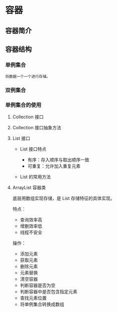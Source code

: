 # 容器

## 容器简介

## 容器结构

### 单例集合

    将数据一个一个进行存储。

### 双例集合

### 单例集合的使用

1. Collection 接口

2. Collection 接口抽象方法

3. List 接口

    - List 接口特点

        - 有序：存入顺序与取出顺序一致
        - 可重复：允许加入重复元素

    - List 的常用方法

4. ArrayList 容器类

    底层用数组实现存储，是 List 存储特征的具体实现。

    特点：

    - 查询效率高
    - 增删效率低
    - 线程不安全

    操作：

    - 添加元素
    - 获取元素
    - 删除元素
    - 元素替换
    - 清空容器
    - 判断容器是否为空
    - 判断容器中是否包含指定元素
    - 查找元素位置
    - 将单例集合转换成数组
